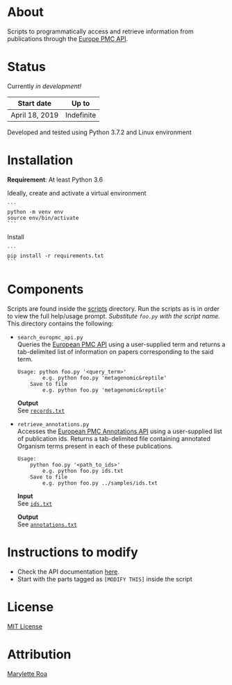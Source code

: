 # About
Scripts to programmatically access and retrieve information from publications through the [Europe PMC API](https://europepmc.org/RestfulWebService).

# Status
Currently *in development!*  

| Start date | Up to |  
| ---------- | ------|  
| April 18, 2019 | Indefinite |  

Developed and tested using Python 3.7.2 and Linux environment
 

# Installation
**Requirement**: At least Python 3.6  

Ideally, create and activate a virtual environment  

    ```
    python -m venv env
    source env/bin/activate
    ```  

Install  

    ```
    pip install -r requirements.txt
    ```

# Components
Scripts are found inside the [scripts](scripts) directory. Run the scripts as is in order to view the full help/usage prompt. *Substitute `foo.py` with the script name.*  This directory contains the following:  

- `search_europmc_api.py`  
    Queries the [European PMC API](https://europepmc.org/RestfulWebService) using a user-supplied term
    and returns a tab-delimited list of information on papers corresponding to the said term. 

    ```
    Usage: python foo.py '<query_term>'
            e.g. python foo.py 'metagenomic&reptile'
        Save to file
            e.g. python foo.py 'metagenomic&reptile'
    ```

    **Output**  
    See [`records.txt`](samples/records.txt)


- `retrieve_annotations.py`  
    Accesses the [European PMC  Annotations API](https://europepmc.org/AnnotationsApi) using a user-supplied list of publication ids. Returns a tab-delimited file containing annotated Organism terms present in each of these publications. 
    ```
    Usage: 
        python foo.py '<path_to_ids>' 
            e.g. python foo.py ids.txt
        Save to file
            e.g. python foo.py ../samples/ids.txt
    ```

    **Input**  
    See [`ids.txt`](samples/ids.txt)  

    **Output**  
    See [`annotations.txt`](samples/annotations.txt)


# Instructions to modify
- Check the API documentation [here](https://europepmc.org/RestfulWebService).
- Start with the parts tagged as `[MODIFY THIS]` inside the script

# License
[MIT License](license.txt)

# Attribution
[Marylette Roa](www.twitter.com/MaryletteRoa)